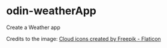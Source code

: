 # odin-weatherApp
Create a Weather app

Credits to the image: 
<a href="https://www.flaticon.com/free-icons/cloud" title="cloud icons">Cloud icons created by Freepik - Flaticon</a>